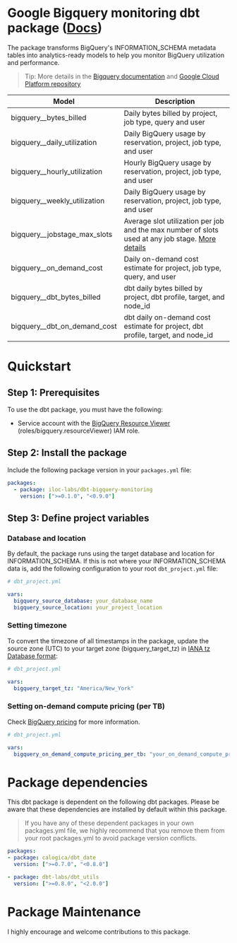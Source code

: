 # Google Bigquery monitoring dbt package ([Docs](https://iloc-labs.github.io/dbt-bigquery-monitoring))

The package transforms BigQuery's INFORMATION_SCHEMA metadata tables into analytics-ready models to help you monitor BigQuery utilization and performance.

> Tip: More details in the [Bigquery documentation](https://cloud.google.com/bigquery/docs/information-schema-jobs) and [Google Cloud Platform repository](https://github.com/GoogleCloudPlatform/bigquery-utils/tree/master/dashboards/system_tables)

| Model | Description |
| --- | --- |
| bigquery__bytes_billed | Daily bytes billed by project, job type, query and user |
| bigquery__daily_utilization | Daily BigQuery usage by reservation, project, job type, and user |
| bigquery__hourly_utilization | Hourly BigQuery usage by reservation, project, job type, and user |
| bigquery__weekly_utilization | Daily BigQuery usage by reservation, project, job type, and user |
| bigquery__jobstage_max_slots | Average slot utilization per job and the max number of slots used at any job stage. [More details](https://cloud.google.com/bigquery/docs/information-schema-jobs#estimate_slot_usage_and_cost_for_queries) |
| bigquery__on_demand_cost | Daily on-demand cost estimate for project, job type, query, and user |
| bigquery__dbt_bytes_billed | dbt daily bytes billed by project, dbt profile, target, and node_id |
| bigquery__dbt_on_demand_cost | dbt daily on-demand cost estimate for project, dbt profile, target, and node_id |


#  Quickstart

## Step 1: Prerequisites

To use the dbt package, you must have the following:

- Service account with the [BigQuery Resource Viewer](https://cloud.google.com/iam/docs/understanding-roles#bigquery.resourceViewer) (roles/bigquery.resourceViewer) IAM role. 


## Step 2: Install the package

Include the following package version in your `packages.yml` file:
```yaml
packages:
  - package: iloc-labs/dbt-bigquery-monitoring
    version: [">=0.1.0", "<0.9.0"]
```

## Step 3: Define project variables

### Database and location

By default, the package runs using the target database and location for INFORMATION_SCHEMA. If this is not where your INFORMATION_SCHEMA data is, add the following configuration to your root `dbt_project.yml` file:
```yaml
# dbt_project.yml

vars:
  bigquery_source_database: your_database_name
  bigquery_source_location: your_project_location
```

### Setting timezone
To convert the timezone of all timestamps in the package, update the source zone (UTC) to your target zone (bigquery_target_tz) in [IANA tz Database format](https://en.wikipedia.org/wiki/List_of_tz_database_time_zones):

```yaml
# dbt_project.yml

vars:
  bigquery_target_tz: "America/New_York"
```

### Setting on-demand compute pricing (per TB)
Check [BigQuery pricing](https://cloud.google.com/bigquery/pricing) for more information.

```yaml
# dbt_project.yml

vars:
  bigquery_on_demand_compute_pricing_per_tb: "your_on_demand_compute_pricing_per_tb"
```

# Package dependencies
This dbt package is dependent on the following dbt packages. Please be aware that these dependencies are installed by default within this package.

> If you have any of these dependent packages in your own packages.yml file, we highly recommend that you remove them from your root packages.yml to avoid package version conflicts.
```yaml
packages:
- package: calogica/dbt_date
  version: [">=0.7.0", "<0.8.0"]

- package: dbt-labs/dbt_utils
  version: [">=0.8.0", "<2.0.0"]
```

# Package Maintenance
I highly encourage and welcome contributions to this package.
